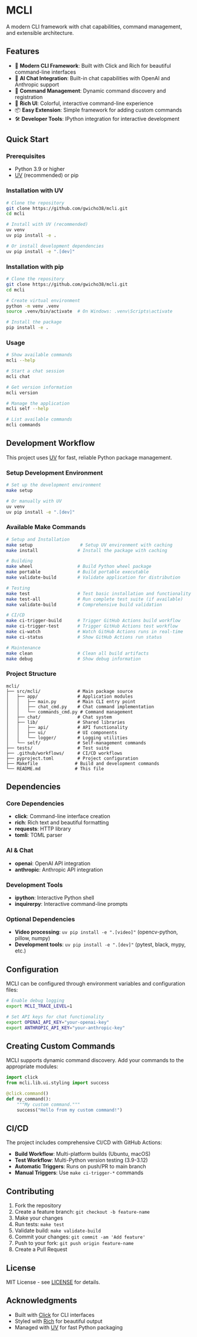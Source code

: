 # MCLI

A modern CLI framework with chat capabilities, command management, and extensible architecture.

## Features

- 🚀 **Modern CLI Framework**: Built with Click and Rich for beautiful command-line interfaces
- 💬 **AI Chat Integration**: Built-in chat capabilities with OpenAI and Anthropic support
- 🔧 **Command Management**: Dynamic command discovery and registration
- 🎨 **Rich UI**: Colorful, interactive command-line experience
- 📦 **Easy Extension**: Simple framework for adding custom commands
- 🛠️ **Developer Tools**: IPython integration for interactive development

## Quick Start

### Prerequisites

- Python 3.9 or higher
- [UV](https://docs.astral.sh/uv/) (recommended) or pip

### Installation with UV

```bash
# Clone the repository
git clone https://github.com/gwicho38/mcli.git
cd mcli

# Install with UV (recommended)
uv venv
uv pip install -e .

# Or install development dependencies
uv pip install -e ".[dev]"
```

### Installation with pip

```bash
# Clone the repository
git clone https://github.com/gwicho38/mcli.git
cd mcli

# Create virtual environment
python -m venv .venv
source .venv/bin/activate  # On Windows: .venv\Scripts\activate

# Install the package
pip install -e .
```

### Usage

```bash
# Show available commands
mcli --help

# Start a chat session
mcli chat

# Get version information
mcli version

# Manage the application
mcli self --help

# List available commands
mcli commands
```

## Development Workflow

This project uses [UV](https://docs.astral.sh/uv/) for fast, reliable Python package management.

### Setup Development Environment

```bash
# Set up the development environment
make setup

# Or manually with UV
uv venv
uv pip install -e ".[dev]"
```

### Available Make Commands

```bash
# Setup and Installation
make setup                  # Setup UV environment with caching
make install               # Install the package with caching

# Building
make wheel                 # Build Python wheel package
make portable              # Build portable executable
make validate-build        # Validate application for distribution

# Testing
make test                  # Test basic installation and functionality
make test-all              # Run complete test suite (if available)
make validate-build        # Comprehensive build validation

# CI/CD
make ci-trigger-build      # Trigger GitHub Actions build workflow
make ci-trigger-test       # Trigger GitHub Actions test workflow
make ci-watch              # Watch GitHub Actions runs in real-time
make ci-status             # Show GitHub Actions run status

# Maintenance
make clean                 # Clean all build artifacts
make debug                 # Show debug information
```

### Project Structure

```
mcli/
├── src/mcli/              # Main package source
│   ├── app/               # Application modules
│   │   ├── main.py        # Main CLI entry point
│   │   ├── chat_cmd.py    # Chat command implementation
│   │   └── commands_cmd.py # Command management
│   ├── chat/              # Chat system
│   ├── lib/               # Shared libraries
│   │   ├── api/           # API functionality
│   │   ├── ui/            # UI components
│   │   └── logger/        # Logging utilities
│   └── self/              # Self-management commands
├── tests/                 # Test suite
├── .github/workflows/     # CI/CD workflows
├── pyproject.toml         # Project configuration
├── Makefile              # Build and development commands
└── README.md             # This file
```

## Dependencies

### Core Dependencies
- **click**: Command-line interface creation
- **rich**: Rich text and beautiful formatting
- **requests**: HTTP library
- **tomli**: TOML parser

### AI & Chat
- **openai**: OpenAI API integration
- **anthropic**: Anthropic API integration

### Development Tools
- **ipython**: Interactive Python shell
- **inquirerpy**: Interactive command-line prompts

### Optional Dependencies
- **Video processing**: `uv pip install -e ".[video]"` (opencv-python, pillow, numpy)
- **Development tools**: `uv pip install -e ".[dev]"` (pytest, black, mypy, etc.)

## Configuration

MCLI can be configured through environment variables and configuration files:

```bash
# Enable debug logging
export MCLI_TRACE_LEVEL=1

# Set API keys for chat functionality
export OPENAI_API_KEY="your-openai-key"
export ANTHROPIC_API_KEY="your-anthropic-key"
```

## Creating Custom Commands

MCLI supports dynamic command discovery. Add your commands to the appropriate modules:

```python
import click
from mcli.lib.ui.styling import success

@click.command()
def my_command():
    """My custom command."""
    success("Hello from my custom command!")
```

## CI/CD

The project includes comprehensive CI/CD with GitHub Actions:

- **Build Workflow**: Multi-platform builds (Ubuntu, macOS)
- **Test Workflow**: Multi-Python version testing (3.9-3.12)
- **Automatic Triggers**: Runs on push/PR to main branch
- **Manual Triggers**: Use `make ci-trigger-*` commands

## Contributing

1. Fork the repository
2. Create a feature branch: `git checkout -b feature-name`
3. Make your changes
4. Run tests: `make test`
5. Validate build: `make validate-build`
6. Commit your changes: `git commit -am 'Add feature'`
7. Push to your fork: `git push origin feature-name`
8. Create a Pull Request

## License

MIT License - see [LICENSE](LICENSE) for details.

## Acknowledgments

- Built with [Click](https://click.palletsprojects.com/) for CLI interfaces
- Styled with [Rich](https://github.com/Textualize/rich) for beautiful output
- Managed with [UV](https://docs.astral.sh/uv/) for fast Python packaging